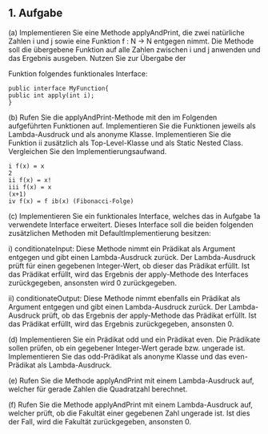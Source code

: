 ## 1. Aufgabe
(a) Implementieren Sie eine Methode applyAndPrint, die zwei natürliche Zahlen i und j sowie
eine Funktion f : N → N entgegen nimmt. Die Methode soll die übergebene Funktion auf alle
Zahlen zwischen i und j anwenden und das Ergebnis ausgeben. Nutzen Sie zur Übergabe der

Funktion folgendes funktionales Interface:
```
public interface MyFunction{
public int apply(int i);
}
```

(b) Rufen Sie die applyAndPrint-Methode mit den im Folgenden aufgeführten Funktionen auf.
Implementieren Sie die Funktionen jeweils als Lambda-Ausdruck und als anonyme Klasse.
Implementieren Sie die Funktion ii zusätzlich als Top-Level-Klasse und als Static Nested Class.
Vergleichen Sie den Implementierungsaufwand.
```
i f(x) = x
2
ii f(x) = x!
iii f(x) = x
(x+1)
iv f(x) = f ib(x) (Fibonacci-Folge)
```

(c) Implementieren Sie ein funktionales Interface, welches das in Aufgabe 1a verwendete Interface erweitert. Dieses Interface soll die beiden folgenden zusätzlichen Methoden mit DefaultImplementierung besitzen:

i) conditionateInput: Diese Methode nimmt ein Prädikat als Argument entgegen und
gibt einen Lambda-Ausdruck zurück. Der Lambda-Ausdruck prüft für einen gegebenen
Integer-Wert, ob dieser das Prädikat erfüllt. Ist das Prädikat erfüllt, wird das Ergebnis der
apply-Methode des Interfaces zurückgegeben, ansonsten wird 0 zurückgegeben.

ii) conditionateOutput: Diese Methode nimmt ebenfalls ein Prädikat als Argument entgegen und gibt einen Lambda-Ausdruck zurück. Der Lambda-Ausdruck prüft, ob das
Ergebnis der apply-Methode das Prädikat erfüllt. Ist das Prädikat erfüllt, wird das Ergebnis zurückgegeben, ansonsten 0.

(d) Implementieren Sie ein Prädikat odd und ein Prädikat even. Die Prädikate sollen prüfen, ob
ein gegebener Integer-Wert gerade bzw. ungerade ist. Implementieren Sie das odd-Prädikat
als anonyme Klasse und das even-Prädikat als Lambda-Ausdruck.

(e) Rufen Sie die Methode applyAndPrint mit einem Lambda-Ausdruck auf, welcher für gerade
Zahlen die Quadratzahl berechnet.

(f) Rufen Sie die Methode applyAndPrint mit einem Lambda-Ausdruck auf, welcher prüft, ob die
Fakultät einer gegebenen Zahl ungerade ist. Ist dies der Fall, wird die Fakultät zurückgegeben,
ansonsten 0.
